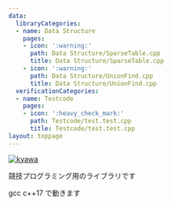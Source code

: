 ```yaml
---
data:
  libraryCategories:
  - name: Data Structure
    pages:
    - icon: ':warning:'
      path: Data Structure/SparseTable.cpp
      title: Data Structure/SparseTable.cpp
    - icon: ':warning:'
      path: Data Structure/UnionFind.cpp
      title: Data Structure/UnionFind.cpp
  verificationCategories:
  - name: Testcode
    pages:
    - icon: ':heavy_check_mark:'
      path: Testcode/test.test.cpp
      title: Testcode/test.test.cpp
layout: toppage
---
```

[![kyawa](https://img.shields.io/endpoint?url=https%3A%2F%2Fatcoder-badges.now.sh%2Fapi%2Fatcoder%2Fjson%2Fkyawa)](https://atcoder.jp/users/kyawa)

競技プログラミング用のライブラリです

gcc c++17 で動きます
